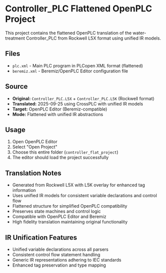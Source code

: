 # Controller_PLC Flattened OpenPLC Project

This project contains the flattened OpenPLC translation of the water-treatment Controller_PLC from Rockwell L5X format using unified IR models.

## Files

- `plc.xml` - Main PLC program in PLCopen XML format (flattened)
- `beremiz.xml` - Beremiz/OpenPLC Editor configuration file

## Source

- **Original:** `Controller_PLC.L5X` + `Controller_PLC.L5K` (Rockwell format)
- **Translated:** 2025-09-25 using CrossPLC with unified IR models
- **Target:** OpenPLC Editor (Beremiz-compatible)
- **Mode:** Flattened with unified IR abstractions

## Usage

1. Open OpenPLC Editor
2. Select "Open Project"
3. Choose this entire folder (`controller_flat_project`)
4. The editor should load the project successfully

## Translation Notes

- Generated from Rockwell L5X with L5K overlay for enhanced tag information
- Uses unified IR models for consistent variable declarations and control flow
- Flattened structure for simplified OpenPLC compatibility
- Preserves state machines and control logic
- Compatible with OpenPLC Editor and Beremiz
- High fidelity translation maintaining original functionality

## IR Unification Features

- Unified variable declarations across all parsers
- Consistent control flow statement handling
- Generic IR representations adhering to IEC standards
- Enhanced tag preservation and type mapping
